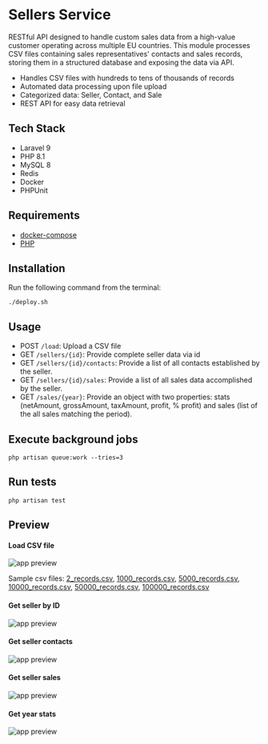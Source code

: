 # Sellers Service
RESTful API designed to handle custom sales data from a high-value customer operating across multiple EU countries. This module processes CSV files containing sales representatives' contacts and sales records, storing them in a structured database and exposing the data via API.

- Handles CSV files with hundreds to tens of thousands of records 
- Automated data processing upon file upload
- Categorized data: Seller, Contact, and Sale
- REST API for easy data retrieval

## Tech Stack
- Laravel 9
- PHP 8.1
- MySQL 8
- Redis
- Docker
- PHPUnit

## Requirements
- [docker-compose](https://docs.docker.com/compose/install/)
- [PHP](https://www.php.net/manual/en/install.php)

## Installation
Run the following command from the terminal:
```
./deploy.sh
```

## Usage
- POST `/load`: Upload a CSV file
- GET `/sellers/{id}`: Provide complete seller data via id
- GET `/sellers/{id}/contacts`: Provide a list of all contacts established by the seller.
- GET `/sellers/{id}/sales`: Provide a list of all sales data accomplished by the seller.
- GET `/sales/{year}`: Provide an object with two properties: stats (netAmount, grossAmount, taxAmount, profit, % profit) and sales (list of the all sales matching the period).

## Execute background jobs
```
php artisan queue:work --tries=3
```

## Run tests
```
php artisan test
```

## Preview

#### Load CSV file
![app preview](https://raw.githubusercontent.com/freelancerwebro/sellers-service/main/resources/images/load.png)

Sample csv files: [2_records.csv](https://raw.githubusercontent.com/freelancerwebro/sellers-service/main/resources/csv/myFile_2_records.csv), [1000_records.csv](https://raw.githubusercontent.com/freelancerwebro/sellers-service/main/resources/csv/myFile_1000_records.csv), [5000_records.csv](https://raw.githubusercontent.com/freelancerwebro/sellers-service/main/resources/csv/myFile_5000_records.csv), [10000_records.csv](https://raw.githubusercontent.com/freelancerwebro/sellers-service/main/resources/csv/myFile_10000_records.csv), [50000_records.csv](https://raw.githubusercontent.com/freelancerwebro/sellers-service/main/resources/csv/myFile_50000_records.csv), [100000_records.csv](https://raw.githubusercontent.com/freelancerwebro/sellers-service/main/resources/csv/myFile_100000_records.csv)

#### Get seller by ID
![app preview](https://raw.githubusercontent.com/freelancerwebro/sellers-service/main/resources/images/seller.png)

#### Get seller contacts
![app preview](https://raw.githubusercontent.com/freelancerwebro/sellers-service/main/resources/images/contacts.png)

#### Get seller sales
![app preview](https://raw.githubusercontent.com/freelancerwebro/sellers-service/main/resources/images/sales.png)

#### Get year stats
![app preview](https://raw.githubusercontent.com/freelancerwebro/sellers-service/main/resources/images/stats.png)